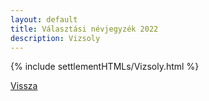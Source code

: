 ```yaml
---
layout: default
title: Választási névjegyzék 2022
description: Vizsoly
---
```


{% include settlementHTMLs/Vizsoly.html %}

[Vissza](./)